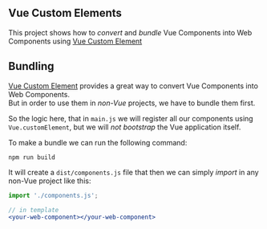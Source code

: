 ## Vue Custom Elements
This project shows how to _convert_ and _bundle_ Vue Components into Web Components using [Vue Custom Element](https://github.com/karol-f/vue-custom-element)

## Bundling
[Vue Custom Element](https://github.com/karol-f/vue-custom-element) provides a great way to convert Vue Components into Web Components.  
But in order to use them in _non-Vue_ projects, we have to bundle them first.

So the logic here, that in `main.js` we will register all our components using `Vue.customElement`, but we will _not bootstrap_ the Vue application itself.

To make a bundle we can run the following command:
```
npm run build
```

It will create a `dist/components.js` file that then we can simply _import_ in any non-Vue project like this:

```jsx
import './components.js';

// in template
<your-web-component></your-web-component>
```
